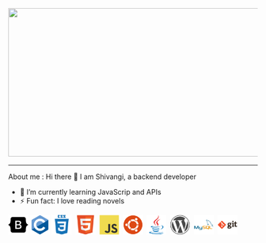 <div align="center">
  <img src="https://img.freepik.com/premium-vector/woman-sitting-table-with-laptop-working-computer-freelance-online-education-social-media-concept-working-from-home-remote-job-flat-style-illustration_186332-28.jpg?w=2000" width="700" height="300"/>
</div>

<hr></hr>

About me :
Hi there 👋 
I am Shivangi, a backend developer

  - 🌱 I’m currently learning JavaScrip and APIs
  - ⚡ Fun fact: I love reading novels  

<div>
  <img src="https://github.com/devicons/devicon/blob/master/icons/bootstrap/bootstrap-plain.svg" title="Bootstrap" **alt="Bootstrap" width="40" height="40"/>
  <img src="https://github.com/devicons/devicon/blob/master/icons/c/c-original.svg" title="C" **alt="C" width="40" height="40"/>
  <img src="https://github.com/devicons/devicon/blob/master/icons/css3/css3-plain-wordmark.svg"  title="CSS3" alt="CSS" width="40" height="40"/>&nbsp;
  <img src="https://github.com/devicons/devicon/blob/master/icons/html5/html5-original.svg" title="HTML5" alt="HTML" width="40" height="40"/>&nbsp;
  <img src="https://github.com/devicons/devicon/blob/master/icons/javascript/javascript-original.svg" title="JavaScript" alt="JavaScript" width="40" height="40"/>&nbsp;
  <img src="https://github.com/devicons/devicon/blob/master/icons/ubuntu/ubuntu-plain.svg" title="Ubuntu" alt="Ubuntu" width="40" height="40"/>&nbsp;
  <img src="https://github.com/devicons/devicon/blob/master/icons/java/java-original.svg" title="Java" alt="Java" width="40" height="40"/>&nbsp;
  <img src="https://github.com/devicons/devicon/blob/master/icons/wordpress/wordpress-plain.svg" title="Wordpress" alt="Wordpress" width="40" height="40"/>&nbsp;
  <img src="https://github.com/devicons/devicon/blob/master/icons/mysql/mysql-original-wordmark.svg" title="MySQL"  alt="MySQL" width="40" height="40"/>&nbsp;
  <img src="https://github.com/devicons/devicon/blob/master/icons/git/git-original-wordmark.svg" title="Git" **alt="Git" width="40" height="40"/>
</div>

<img src="https://komarev.com/ghpvc/?username=ShivangiiSharma&style=flat-square&color=blue" alt=""/>
